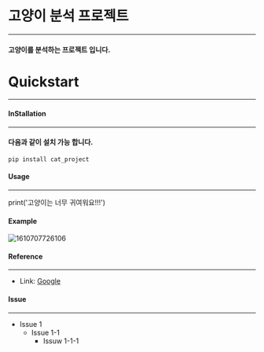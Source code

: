 # 고양이 분석 프로젝트
__________________________________________________________________________________________

#### 고양이를 분석하는 프로젝트 입니다.

# Quickstart
__________________________________________________________________________________________

#### InStallation
_________________________________________________________________________________________

#### 다음과 같이 설치 가능 합니다.

```pip install cat_project```

#### Usage
_________________________________________________________________________________________

print('고양이는 너무 귀여워요!!!')

#### Example
![1610707726106](https://github.com/marllinkang/HelloGit/assets/146154079/ab1bd631-1acf-4740-82f4-5e04c72b0de7)

#### Reference
_________________________________________________________________________________________

* Link: [Google](https://www.google.com/search?q=%EA%B3%A0%EC%96%91%EC%9D%B4+%EC%A7%A4&tbm=isch&ved=2ahUKEwicgejBltuBAxWHmFYBHXlIBjcQ2-cCegQIABAA&oq=%EA%B3%A0%EC%96%91%EC%9D%B4&gs_lcp=CgNpbWcQARgBMgQIIxAnMggIABCABBCxAzIICAAQgAQQsQMyCAgAEIAEELEDMggIABCABBCxAzIICAAQgAQQsQMyCAgAEIAEELEDMgUIABCABDIICAAQgAQQsQMyBQgAEIAEUABYAGCREWgAcAB4AIABcIgBcJIBAzAuMZgBAKoBC2d3cy13aXotaW1nwAEB&sclient=img&ei=DrccZZzCIoex2roP-ZCZuAM&bih=976&biw=1850#imgrc=_fqeYg0o6mCF0M)

#### Issue
_________________________________________________________________________________________

* Issue 1
  + Issue 1-1
    * Issuw 1-1-1
